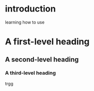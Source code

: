 # introduction
learning how to use
# A first-level heading
## A second-level heading
### A third-level heading
trgg
